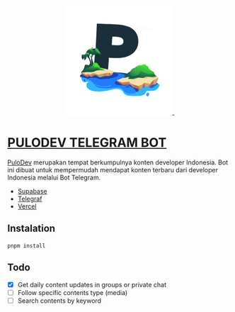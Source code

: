 <p align="center">
  <a href="https://t.me/PuloDev_bot">
    <img width="250" height="250" src="https://raw.githubusercontent.com/aldimhr/pulodevbot/main/images/pulobot.png">
  </a>
</p>

# [PULODEV TELEGRAM BOT](https://t.me/PuloDev_bot)

[PuloDev](https://pulo.dev/) merupakan tempat berkumpulnya konten developer Indonesia. Bot ini dibuat untuk mempermudah mendapat konten terbaru dari developer Indonesia melalui Bot Telegram.

- [Supabase](https://supabase.com)
- [Telegraf](https://telegrafjs.org/)
- [Vercel](https://vercel.com/)

## Instalation

```
pnpm install
```

## Todo

- [x] Get daily content updates in groups or private chat
- [ ] Follow specific contents type (media)
- [ ] Search contents by keyword
